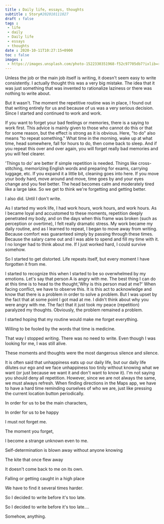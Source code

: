 ```yaml
---
title : Daily life, essays, thoughts
subtitle : Story#202010111027
draft : false
tags :
 - life
 - daily
 - Daily life
 - essays
 - thoughts
date : 2020-10-11T10:27:15+0900
toc : false
images : 
 - https://images.unsplash.com/photo-1522330351968-f52c97705db7?ixlib=rb-1.2.1&q=80&fm=jpg&crop=entropy&cs=tinysrgb&w=1080&fit=max&ixid=eyJhcHBfaWQiOjE1NTU0OX0
---
```

Unless the job or the main job itself is writing, it doesn't seem easy to write consistently. I actually thought this was a very big mistake. The idea that it was just something that was invented to rationalize laziness or there was nothing to write about.  

But it wasn't. The moment the repetitive routine was in place, I found out that writing entirely for us and because of us was a very serious decision. Since I started and continued to work and work.  

If you want to forget your bad feelings or memories, there is a saying to work first. This advice is mainly given to those who cannot do this or that for some reason, but the effect is strong as it is obvious. Here, "to do" also means "to repeat something." What time in the morning, wake up at what time, head somewhere, fall for hours to do, then come back to sleep. And if you repeat this over and over again, you will forget really bad memories and you will feel clearer.  

'Things to do' are better if simple repetition is needed. Things like cross-stitching, memorizing English words and preparing for exams, carrying luggage, etc. If you expand it a little bit, cleaning goes into here. If you move your body hard, move around and move, time goes by and your eyes change and you feel better. The head becomes calm and moderately tired like a large lake. So we get to think we're forgetting and getting better.  

I also did. Until I don't write.  

As I started my work life, I had work hours, work hours, and work hours. As I became loyal and accustomed to these moments, repetition deeply penetrated my body, and on the days when this frame was broken (such as perception or overtime), I felt really dramatic stress. My work became my daily routine, and as I learned to repeat, I began to move away from writing. Because comfort was guaranteed simply by passing through these times. Because the salary came out and I was able to spend and fill my time with it. I no longer had to think about me. If I just worked hard, I could survive somehow.  

So I started to get distorted. Life repeats itself, but every moment I have forgotten it from me.  

I started to recognize this when I started to be so overwhelmed by my emotions. Let's say that person A is angry with me. The best thing I can do at this time is to head to the thought,'Why is this person mad at me?' When facing conflict, we have to observe this. It is this act to acknowledge and know that there is a problem in order to solve a problem. But I was upset by the fact that at some point I got mad at me. I didn't think about why you were angry with me. The fact that it just took my peace (repetition) paralyzed my thoughts. Obviously, the problem remained a problem.  

I started hoping that my routine would make me forget everything.  

Willing to be fooled by the words that time is medicine.  

That way I stopped writing. There was no need to write. Even though I was looking for me, I was still alive.  

These moments and thoughts were the most dangerous silence and silence.  

It is often said that unhappiness eats up our daily life, but our daily life dilutes our ego and we face unhappiness too tinily without knowing what we want (or just because we want it and don't want to know it). I'm not saying you should deny all repetition. However, since we are not always the same, we must always refresh. When finding directions in the Maps app, we have to have a hard time reminding ourselves of who we are, just like pressing the current location button periodically.  

In order for us to be the main characters,  

In order for us to be happy  

I must not forget me.  

The moment you forget,  

I become a strange unknown even to me.  

Self-determination is blown away without anyone knowing  

The kite that once flew away  

It doesn't come back to me on its own.  

Falling or getting caught in a high place  

We have to find it several times harder.  

So I decided to write before it's too late.  

So I decided to write before it's too late....  

Somehow, anything.